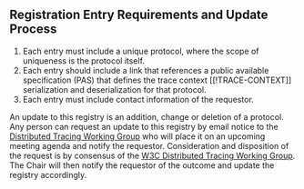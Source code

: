 ## Registration Entry Requirements and Update Process

1. Each entry must include a unique protocol, where the scope of uniqueness is
   the protocol itself.
2. Each entry should include a link that references a public available
   specification (PAS) that defines the trace context [[!TRACE-CONTEXT]]
   serialization and deserialization for that protocol.
3. Each entry must include contact information of the requestor.

An update to this registry is an addition, change or deletion of a protocol. Any
person can request an update to this registry by email notice  to the
[Distributed Tracing  Working
Group](https://www.w3.org/2018/distributed-tracing/) who will place it on an
upcoming meeting agenda and notify the requestor. Consideration and disposition
of the request is by consensus of the [W3C Distributed Tracing Working
Group](https://www.w3.org/2018/distributed-tracing/). The Chair will then notify
the requestor of the outcome and update the registry accordingly.